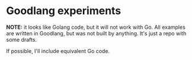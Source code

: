 # Goodlang experiments

**NOTE:** it looks like Golang code, but it will not work with Go. All examples are written in Goodlang, but was not built by anything. It's just a repo with some drafts.

If possible, I'll include equivalent Go code.
